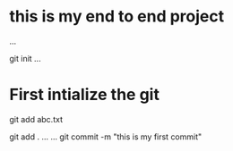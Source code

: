 # this is my end to end project
...

git init
...
# First intialize the git
git add abc.txt

git add .
...
...
git commit -m "this is my first commit"

